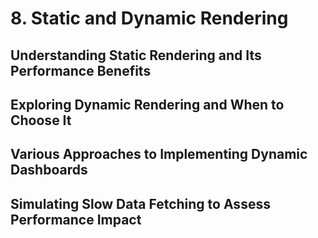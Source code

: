 # 8. Static and Dynamic Rendering

## Understanding Static Rendering and Its Performance Benefits

## Exploring Dynamic Rendering and When to Choose It

## Various Approaches to Implementing Dynamic Dashboards

## Simulating Slow Data Fetching to Assess Performance Impact
